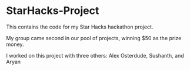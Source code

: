 # StarHacks-Project
This contains the code for my Star Hacks hackathon project.

My group came second in our pool of projects, winning $50 as the prize money.

I worked on this project with three others: Alex Osterdude, Sushanth, and Aryan
